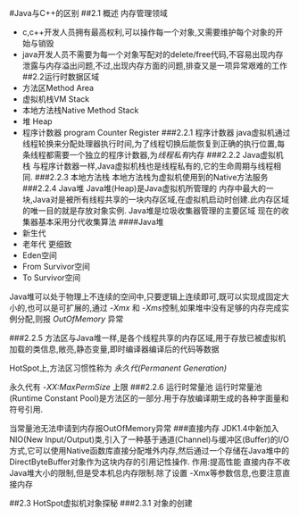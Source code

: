 #Java与C++的区别
##2.1 概述
内存管理领域
- c,c++开发人员拥有最高权利,可以操作每一个对象,又需要维护每个对象的开始与销毁
- java开发人员不需要为每一个对象写配对的delete/free代码,不容易出现内存泄露与内存溢出问题,不过,出现内存方面的问题,排查又是一项异常艰难的工作
##2.2运行时数据区域
- 方法区Method Area
- 虚拟机栈VM Stack
- 本地方法栈Native Method Stack
- 堆 Heap
- 程序计数器 program Counter Register
###2.2.1 程序计数器
java虚拟机通过线程轮换来分配处理器执行时间,为了线程切换后能恢复到正确的执行位置,每条线程都需要一个独立的程序计数器,为*线程私有*内存
###2.2.2 Java虚拟机栈
与程序计数器一样,Java虚拟机栈也是线程私有的,它的生命周期与线程相同.
###2.2.3 本地方法栈
本地方法栈为虚拟机使用到的Native方法服务
###2.2.4 Java堆
Java堆(Heap)是Java虚拟机所管理的 内存中最大的一块,Java对是被所有线程共享的一块内存区域,在虚拟机启动时创建.此内存区域的唯一目的就是存放对象实例.
Java堆是垃圾收集器管理的主要区域
现在的收集器基本采用分代收集算法
####Java堆
- 新生代
- 老年代
更细致
- Eden空间
- From Survivor空间
- To Survivor空间

Java堆可以处于物理上不连续的空间中,只要逻辑上连续即可,既可以实现成固定大小的,也可以是可扩展的,通过 *-Xmx* 和 *-Xms*控制,如果堆中没有足够的内存完成实例分配,则报 *OutOfMemory* 异常

###2.2.5
方法区与Java堆一样,是各个线程共享的内存区域,用于存放已被虚拟机加载的类信息,敞亮,静态变量,即时编译器编译后的代码等数据

HotSpot上,方法区习惯性称为 *永久代(Permanent Generation)* 

永久代有 *-XX:MaxPermSize* 上限
###2.2.6 运行时常量池
运行时常量池(Runtime Constant Pool)是方法区的一部分.用于存放编译期生成的各种字面量和符号引用.

当常量池无法申请到内存报OutOfMemory异常
###直接内存
JDK1.4中新加入NIO(New Input/Output)类,引入了一种基于通道(Channel)与缓冲区(Buffer)的I/O方式,它可以使用Native函数库直接分配堆外内存,然后通过一个存储在Java堆中的DirectByteBuffer对象作为这块内存的引用记性操作.
作用:提高性能
直接内存不收Java堆大小的限制,但是受本机总内存限制.除了设置 -Xmx等参数信息,也要注意直接内存


##2.3 HotSpot虚拟机对象探秘
###2.3.1 对象的创建


